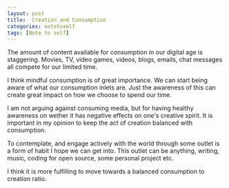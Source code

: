 ```yaml
---
layout: post
title:  Creation and Consumption
categories: notetoself
tags: [Note to self]
---
```


The amount of content available for consumption in our digital age is staggering.
Movies, TV, video games, videos, blogs, emails, chat messages all compete for our
limited time.

I think mindful consumption is of great importance. We can start being aware
of what our consumption inlets are. Just the awareness of this can create great impact
on how we choose to spend our time.

I am not arguing against consuming media, but for having healthy awareness on wether
it has negative effects on one's creative spirit. It is important in my opinion
to keep the act of creation balanced with consumption.

To contemplate, and engage actively with the world through some outlet is a form
of habit I hope we can get into. This outlet can be anything, writing, music,
 coding for open source, some personal project etc.

I think it is more fulfilling to move towards a balanced consumption to creation
ratio.
